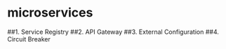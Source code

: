 # microservices

##1. Service Registry
##2. API Gateway
##3. External Configuration
##4. Circuit Breaker
   
